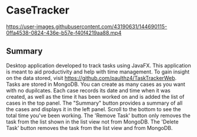 # CaseTracker

https://user-images.githubusercontent.com/43190631/144690115-0ffa4538-0824-436e-b57e-f40f4219aa88.mp4

## Summary
Desktop application developed to track tasks using JavaFX. This application is meant to aid productivity and help with time management. To gain insight on the data stored, visit https://github.com/paulthz4/TaskTrackerWeb.
Tasks are stored in MongoDB.
You can create as many cases as you want with no dupilcates. Each case records its date and time when it was created, as well as the time it has been worked on and is added the list of cases in the top panel. The "Summary" button provides a summary of all the cases and displays it in the left panel. Scroll to the bottom to see the total time you've been working. The 'Remove Task' button only removes the task from the list shown in the list view not from MongoDB. The 'Delete Task' button removes the task from the list view and from MongoDB. 
